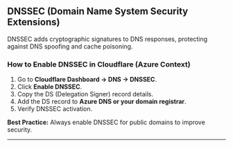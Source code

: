 
## **DNSSEC (Domain Name System Security Extensions)**
DNSSEC adds cryptographic signatures to DNS responses, protecting against DNS spoofing and cache poisoning.

### **How to Enable DNSSEC in Cloudflare (Azure Context)**
1. Go to **Cloudflare Dashboard → DNS → DNSSEC**.
2. Click **Enable DNSSEC**.
3. Copy the DS (Delegation Signer) record details.
4. Add the DS record to **Azure DNS or your domain registrar**.
5. Verify DNSSEC activation.

**Best Practice:** Always enable DNSSEC for public domains to improve security.

---
